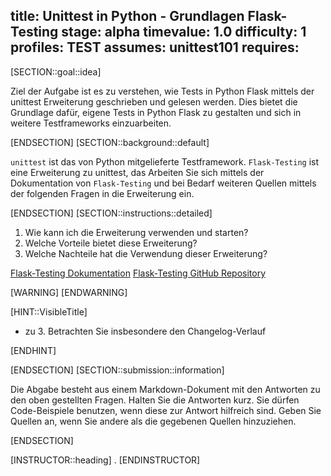 title: Unittest in Python - Grundlagen Flask-Testing
stage: alpha
timevalue: 1.0
difficulty: 1
profiles: TEST
assumes: unittest101
requires:
---
[SECTION::goal::idea]

Ziel der Aufgabe ist es zu verstehen, wie Tests in Python Flask mittels der unittest Erweiterung geschrieben und
gelesen werden. Dies bietet die Grundlage dafür, eigene Tests in Python Flask zu gestalten und sich in weitere Testframeworks
einzuarbeiten.

[ENDSECTION]
[SECTION::background::default]

`unittest` ist das von Python mitgelieferte Testframework. `Flask-Testing` ist eine Erweiterung zu unittest, das
Arbeiten Sie sich mittels der Dokumentation von `Flask-Testing` und bei Bedarf weiteren Quellen mittels
der folgenden Fragen in die Erweiterung ein.

[ENDSECTION]
[SECTION::instructions::detailed]

1. Wie kann ich die Erweiterung verwenden und starten?
2. Welche Vorteile bietet diese Erweiterung?
3. Welche Nachteile hat die Verwendung dieser Erweiterung?

[Flask-Testing Dokumentation](https://flask-testing.readthedocs.io/en/latest/)
[Flask-Testing GitHub Repository](https://github.com/jarus/flask-testing/tree/master)

[WARNING]
[ENDWARNING]

[HINT::VisibleTitle]

- zu 3. Betrachten Sie insbesondere den Changelog-Verlauf

[ENDHINT]

[ENDSECTION]
[SECTION::submission::information]

Die Abgabe besteht aus einem Markdown-Dokument mit den Antworten zu den oben gestellten Fragen.
Halten Sie die Antworten kurz.
Sie dürfen Code-Beispiele benutzen, wenn diese zur Antwort hilfreich sind.
Geben Sie Quellen an, wenn Sie andere als die gegebenen Quellen hinzuziehen.

[ENDSECTION]

[INSTRUCTOR::heading]
.
[ENDINSTRUCTOR]

